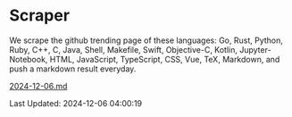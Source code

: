 # Scraper

We scrape the github trending page of these languages: Go, Rust, Python, Ruby, C++, C, Java, Shell, Makefile, Swift, Objective-C, Kotlin, Jupyter-Notebook, HTML, JavaScript, TypeScript, CSS, Vue, TeX, Markdown, and push a markdown result everyday.

[2024-12-06.md](https://github.com/yangwenmai/github-trending-backup/blob/master/2024-12-06.md)

Last Updated: 2024-12-06 04:00:19